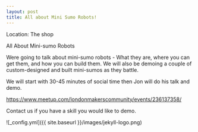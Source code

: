 ```yaml
---
layout: post
title: All about Mini Sumo Robots!
---
```


Location: The shop

All About Mini-sumo Robots

Were going to talk about mini-sumo robots - What they are, where you can get them, and how you can build them. We will also be demoing a couple of custom-designed and built mini-sumos as they battle.

We will start with 30-45 minutes of social time then Jon will do his talk and demo.

https://www.meetup.com/londonmakerscommunity/events/236137358/

Contact us if you have a skill you would like to demo.

![_config.yml]({{ site.baseurl }}/images/jekyll-logo.png)
